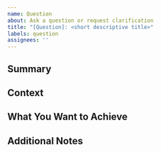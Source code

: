 ```yaml
---
name: Question
about: Ask a question or request clarification
title: "[Question]: <short descriptive title>"
labels: question
assignees: ''
---
```


<!-- 
Note that this template's main purpose is to guide you to make a great, self-contained question issue. 
If you feel that you can omit some sections, feel free to remove them! 
-->
## Summary

<!-- Briefly describe your question. -->

## Context

<!-- Provide background or context to help others understand your question. -->

## What You Want to Achieve

<!-- Describe what outcome or clarification you are looking for. -->

## Additional Notes

<!-- Optional: Any extra details, links, or references. -->
